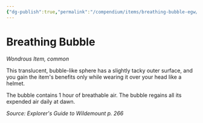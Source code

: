 ```yaml
---
{"dg-publish":true,"permalink":"/compendium/items/breathing-bubble-egw/","tags":["compendium/src/5e/egw","item/rarity/common","item/wondrous"]}
---
```


# Breathing Bubble
*Wondrous Item, common*  


This translucent, bubble-like sphere has a slightly tacky outer surface, and you gain the item's benefits only while wearing it over your head like a helmet.

The bubble contains 1 hour of breathable air. The bubble regains all its expended air daily at dawn.

*Source: Explorer's Guide to Wildemount p. 266*